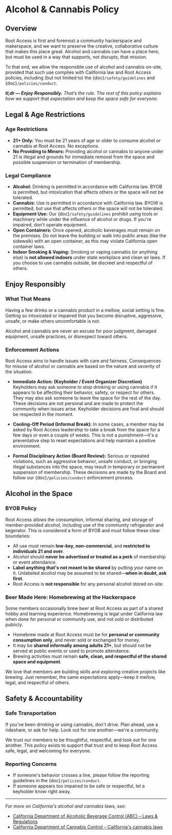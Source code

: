 # Alcohol & Cannabis Policy

## Overview

Root Access is first and foremost a community hackerspace and makerspace, and we want to preserve the creative, collaborative culture that makes this place great. Alcohol and cannabis can have a place here, but must be used in a way that supports, not disrupts, that mission.

To that end, we allow the responsible use of alcohol and cannabis on-site, provided that such use complies with California law and Root Access policies, including (but not limited to) the {doc}`/safety/guidelines` and {doc}`/policies/conduct`.

_**tl;dr — Enjoy Responsibly.** That’s the rule. The rest of this policy explains how we support that expectation and keep the space safe for everyone._

## Legal & Age Restrictions

### Age Restrictions

- **21+ Only:** You must be 21 years of age or older to consume alcohol *or* cannabis at Root Access. No exceptions.
- **No Providing to Minors:** Providing alcohol or cannabis to anyone under 21 is illegal and grounds for immediate removal from the space and possible suspension or termination of membership.

### Legal Compliance

- **Alcohol:**  Drinking is permitted in accordance with California law. BYOB is permitted, but intoxication that affects others or the space will not be tolerated.
- **Cannabis:** Use is permitted in accordance with California law. BYOW is permitted, but use that affects others or the space will not be tolerated.
- **Equipment Use:** Our {doc}`/safety/guidelines` prohibit using tools or machinery while under the influence of alcohol or drugs. If you're impaired, don't operate equipment.
- **Open Containers:** Once opened, alcoholic beverages must remain on the premises. Do not leave the building or walk into public areas (like the sidewalk) with an open container, as this may violate California open container laws.
- **Indoor Smoking & Vaping:** Smoking or vaping cannabis (or anything else) is **not allowed indoors** under state workplace and clean air laws. If you choose to use cannabis outside, be discreet and respectful of others.

## Enjoy Responsibly

### What That Means

Having a few drinks or a cannabis product in a mellow, social setting is fine. Getting so intoxicated or impaired that you become disruptive, aggressive, unsafe, or make others uncomfortable is not.

Alcohol and cannabis are never an excuse for poor judgment, damaged equipment, unsafe practices, or disrespect toward others.

### Enforcement Actions

Root Access aims to handle issues with care and fairness. Consequences for misuse of alcohol or cannabis are based on the nature and severity of the situation.

- **Immediate Action: (Keyholder / Event Organizer Discretion)**
  Keyholders may ask someone to stop drinking or using cannabis if it appears to be affecting their behavior, safety, or respect for others. They may also ask someone to leave the space for the rest of the day. These decisions are not personal and are made to protect the community when issues arise. Keyholder decisions are final and should be respected in the moment.

- **Cooling-Off Period (Informal Break):**
  In some cases, a member may be asked by Root Access leadership to take a break from the space for a few days or even a couple of weeks. This is not a punishment—it's a preventative step to reset expectations and help maintain a positive environment.

- **Formal Disciplinary Action (Board Review):**
  Serious or repeated violations, such as aggressive behavior, unsafe conduct, or bringing illegal substances into the space, may result in temporary or permanent suspension of membership. These decisions are made by the Board and follow our {doc}`/policies/conduct` enforcement process.

## Alcohol in the Space

### BYOB Policy

Root Access allows the consumption, informal sharing, and storage of member-provided alcohol, including use of the community refrigerator and kegerator. This is considered a form of BYOB and must follow these clear boundaries:

- All use must remain **low-key, non-commercial**, and **restricted to individuals 21 and over**.
- Alcohol should **never be advertised or treated as a perk** of membership or event attendance.
- **Label anything that's not meant to be shared** by putting your name on it. Unlabeled alcohol may be assumed to be shared—**when in doubt, ask first**.
- Root Access is **not responsible** for any personal alcohol stored on-site.

### Beer Made Here: Homebrewing at the Hackerspace

Some members occasionally brew beer at Root Access as part of a shared hobby and learning experience. Homebrewing is legal under California law when done for personal or community use, and not sold or distributed publicly.

- Homebrew made at Root Access must be for **personal or community consumption only**, and never sold or exchanged for money.
- It may be **shared informally among adults 21+**, but should not be served at public events or used to promote attendance.
- Brewing activities must remain **safe, clean, and respectful of the shared space and equipment**.

We love that members are building skills and exploring creative projects like brewing. Just remember, the same expectations apply—keep it mellow, legal, and respectful of others.

## Safety & Accountability

### Safe Transportation

If you've been drinking or using cannabis, don't drive. Plan ahead, use a rideshare, or ask for help. Look out for one another—we're a community.

We trust our members to be thoughtful, respectful, and look out for one another. This policy exists to support that trust and to keep Root Access safe, legal, and welcoming for everyone.

### Reporting Concerns

- If someone's behavior crosses a line, please follow the reporting guidelines in the {doc}`/policies/conduct`.
- If someone appears too impaired to be safe or respectful, let a keyholder know right away.

---

*For more on California's alcohol and cannabis laws, see:*

- [California Department of Alcoholic Beverage Control (ABC) – Laws & Regulations](https://www.abc.ca.gov/law-and-policy/)
- [California Department of Cannabis Control – California's cannabis laws](https://cannabis.ca.gov/cannabis-laws/laws-and-regulations/)
